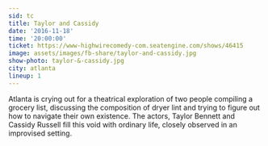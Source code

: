```yaml
---
sid: tc
title: Taylor and Cassidy
date: '2016-11-18'
time: '20:00:00'
ticket: https://www-highwirecomedy-com.seatengine.com/shows/46415
image: assets/images/fb-share/taylor-and-cassidy.jpg
show-photo: taylor-&-cassidy.jpg
city: atlanta
lineup: 1
---
```

Atlanta is crying out for a theatrical exploration of two people compiling a grocery list, discussing the composition of dryer lint and trying to figure out how to navigate their own existence. The actors, Taylor Bennett and Cassidy Russell fill this void with ordinary life, closely observed in an improvised setting.
